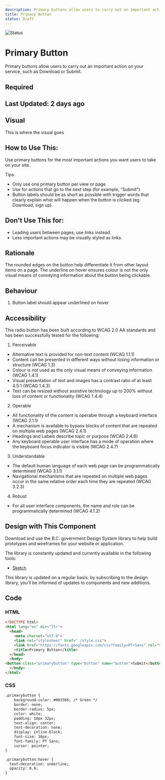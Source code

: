 ```yaml
---
description: Primary buttons allow users to carry out an important action.
title: Primary Button
status: Draft
---
```


![Status](https://img.shields.io/badge/Component-Draft-orange.svg)

# Primary Button
Primary buttons allow users to carry out an important action on your service, such as Download or Submit.

## Required

## Last Updated: 2 days ago

## Visual
  This is where the visual goes

## How to Use This:
Use primary buttons for the most important actions you want users to take on your site. 

Tips:
*	Only use one primary button per view or page
*	Use for actions that go to the next step (for example, “Submit”)
*	Button labels should be as short as possible with trigger words that clearly explain what will happen when the button is clicked (eg. Download, sign up).


## Don't Use This for:
*	Leading users between pages; use links instead.
*	Less important actions may be visually styled as links.

## Rationale
The rounded edges on the button help differentiate it from other layout items on a page. The underline on hover ensures colour is not the only visual means of conveying information about the button being clickable.

## Behaviour
1.	Button label should appear underlined on hover

## Accessibility
This radio button has been built according to WCAG 2.0 AA standards and has been successfully tested for the following:
1.	Perceivable
*	Alternative text is provided for non-text content (WCAG 1.1.1)
*	Content can be presented in different ways without losing information or structure (WCAG 1.3)
*	Colour is not used as the only visual means of conveying information (WCAG 1.4.1)
*	Visual presentation of text and images has a contrast ratio of at least 4.5:1 (WCAG 1.4.3)
*	Text can be resized without assistive technology up to 200% without loss of content or functionality (WCAG 1.4.4)

2.	Operable
*	All functionality of the content is operable through a keyboard interface (WCAG 2.1.1)
*	A mechanism is available to bypass blocks of content that are repeated on multiple web pages (WCAG 2.4.1)
*	Headings and Labels describe topic or purpose (WCAG 2.4.6)
*	Any keyboard operable user interface has a mode of operation where the keyboard focus indicator is visible (WCAG  2.4.7)

3.	Understandable
*	The default human language of each web page can be programmatically determined (WCAG 3.1.1)
*	Navigational mechanisms that are repeated on multiple web pages occur in the same relative order each time they are repeated (WCAG 3.2.3)

4.	Robust
*	For all user interface components, the name and role can be programmatically determined (WCAG 4.1.2)

## Design with This Component
Download and use the B.C. government Design System library to help build prototypes and wireframes for your website or application.

The library is constantly updated and currently available in the following tools:

* [Sketch](https://sketch.cloud/s/Q0bkG)

This library is updated on a regular basis; by subscribing to the design library, you’ll be informed of updates to components and new additions.

## Code
### HTML
```HTML
<!DOCTYPE html>
<html lang="en" dir="ltr">
  <head>
    <meta charset="utf-8">
    <link rel="stylesheet" href="./style.css">
    <link href="https://fonts.googleapis.com/css?family=PT+Sans" rel="stylesheet">
    <title>Primary Button</title>
  </head>
  <body>
<button class="primarybutton" type="button" name="button">Submit</button>
  </body>
</html>

```

### CSS
```HTML
.primarybutton {
    background-color: #003366; /* Green */
    border: none;
    border-radius: 5px;
    color: white;
    padding: 10px 32px;
    text-align: center;
    text-decoration: none;
    display: inline-block;
    font-size: 16px;
    font-family: PT Sans;
    cursor: pointer;
}

.primarybutton:hover {
  text-decoration: underline;
  opacity: 0.9;
}
```
